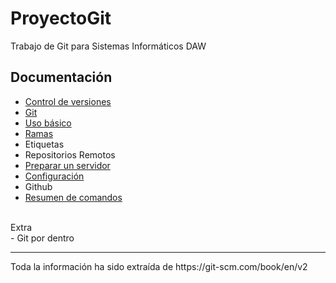 # ProyectoGit
Trabajo de Git para Sistemas Informáticos DAW

<h2> Documentación</h2>

- <a href="Documentacion/Control_Versiones.md">Control de versiones</a>
- <a href="Documentacion/Git.md">Git</a>
- <a href="Documentacion/Uso_Básico.md">Uso básico</a>
- <a href="Documentacion/Ramas.md">Ramas</a>
- Etiquetas
- Repositorios Remotos
- <a href="Documentacion/Servidor.md">Preparar un servidor</a>
- <a href="Documentacion/Configuracion.md">Configuración</a>
- Github
- <a href="Documentacion/Resumen_De_Comandos.md">Resumen de comandos</a>
<br>
Extra
<br>
- Git por dentro

<hr>
Toda la información ha sido extraída de https://git-scm.com/book/en/v2

